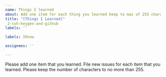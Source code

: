```yaml
---
name: Things I learned
about: Add one item for each thing you learned keep to max of 255 characters
title: "[Things I Learned]"
 2-ssh-keygen-and-github
labels: ''

labels: IKnow

assignees: ''

---
```


Please add one item that you learned.  File new issues for each item that you learned.  Please keep the number of characters to no more than 255.
